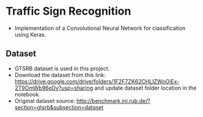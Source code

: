 # Traffic Sign Recognition

- Implementation of a Convolutional Neural Network for classification using Keras.

## Dataset
- GTSRB dataset is used in this project.
- Download the dataset from this link: <https://drive.google.com/drive/folders/1F2F7ZK62CHLIZWoOjEx-2T9OmWb96eDy?usp=sharing> and update dataset folder location in the notebook.
- Original dataset source: <http://benchmark.ini.rub.de/?section=gtsrb&subsection=dataset>
